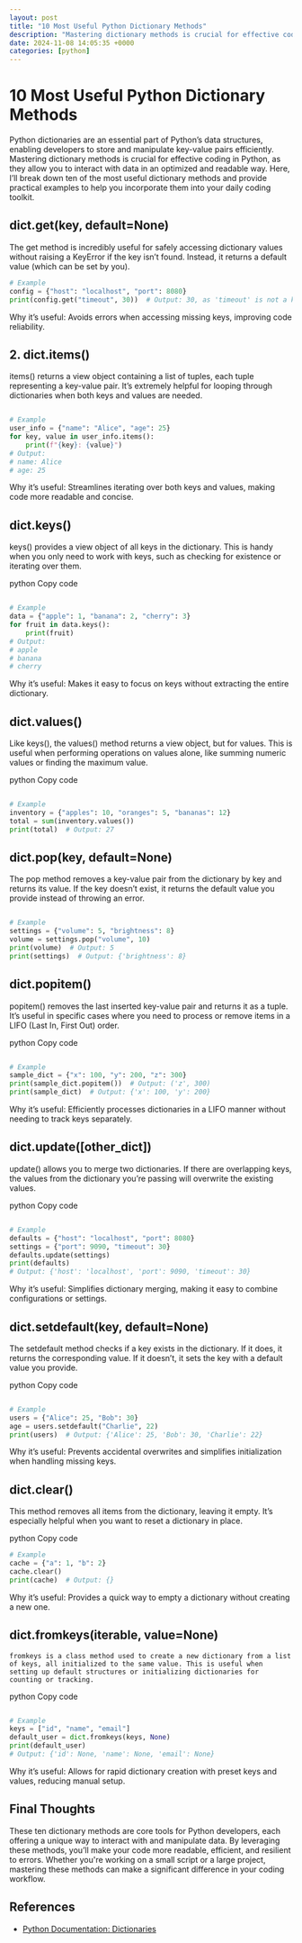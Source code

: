 ```yaml
---
layout: post
title: "10 Most Useful Python Dictionary Methods"
description: "Mastering dictionary methods is crucial for effective coding in Python. Here are ten of the most useful dictionary methods with practical examples."
date: 2024-11-08 14:05:35 +0000
categories: [python]
---
```


# 10 Most Useful Python Dictionary Methods
Python dictionaries are an essential part of Python’s data structures, enabling developers to store and manipulate key-value pairs efficiently. Mastering dictionary methods is crucial for effective coding in Python, as they allow you to interact with data in an optimized and readable way. Here, I’ll break down ten of the most useful dictionary methods and provide practical examples to help you incorporate them into your daily coding toolkit.


## dict.get(key, default=None)
   The get method is incredibly useful for safely accessing dictionary values without raising a KeyError if the key isn’t found. Instead, it returns a default value (which can be set by you).

```python
# Example
config = {"host": "localhost", "port": 8080}
print(config.get("timeout", 30))  # Output: 30, as 'timeout' is not a key in the dictionary

```
Why it’s useful: Avoids errors when accessing missing keys, improving code reliability.

## 2. dict.items()
items() returns a view object containing a list of tuples, each tuple representing a key-value pair. It’s extremely helpful for looping through dictionaries when both keys and values are needed.

```python

# Example
user_info = {"name": "Alice", "age": 25}
for key, value in user_info.items():
    print(f"{key}: {value}")
# Output:
# name: Alice
# age: 25

```

Why it’s useful: Streamlines iterating over both keys and values, making code more readable and concise.

## dict.keys()
   keys() provides a view object of all keys in the dictionary. This is handy when you only need to work with keys, such as checking for existence or iterating over them.

python
Copy code

```python

# Example
data = {"apple": 1, "banana": 2, "cherry": 3}
for fruit in data.keys():
    print(fruit)
# Output:
# apple
# banana
# cherry

```


Why it’s useful: Makes it easy to focus on keys without extracting the entire dictionary.

## dict.values()
   Like keys(), the values() method returns a view object, but for values. This is useful when performing operations on values alone, like summing numeric values or finding the maximum value.

python
Copy code
```python

# Example
inventory = {"apples": 10, "oranges": 5, "bananas": 12}
total = sum(inventory.values())
print(total)  # Output: 27

```

## dict.pop(key, default=None)
   The pop method removes a key-value pair from the dictionary by key and returns its value. If the key doesn’t exist, it returns the default value you provide instead of throwing an error.

```python

# Example
settings = {"volume": 5, "brightness": 8}
volume = settings.pop("volume", 10)
print(volume)  # Output: 5
print(settings)  # Output: {'brightness': 8}

```

## dict.popitem()
   popitem() removes the last inserted key-value pair and returns it as a tuple. It’s useful in specific cases where you need to process or remove items in a LIFO (Last In, First Out) order.

python
Copy code
```python

# Example
sample_dict = {"x": 100, "y": 200, "z": 300}
print(sample_dict.popitem())  # Output: ('z', 300)
print(sample_dict)  # Output: {'x': 100, 'y': 200}

```

Why it’s useful: Efficiently processes dictionaries in a LIFO manner without needing to track keys separately.

## dict.update([other_dict])
   update() allows you to merge two dictionaries. If there are overlapping keys, the values from the dictionary you’re passing will overwrite the existing values.

python
Copy code
```python

# Example
defaults = {"host": "localhost", "port": 8080}
settings = {"port": 9090, "timeout": 30}
defaults.update(settings)
print(defaults)
# Output: {'host': 'localhost', 'port': 9090, 'timeout': 30}

```

Why it’s useful: Simplifies dictionary merging, making it easy to combine configurations or settings.

## dict.setdefault(key, default=None)
   The setdefault method checks if a key exists in the dictionary. If it does, it returns the corresponding value. If it doesn’t, it sets the key with a default value you provide.

python
Copy code
```python

# Example
users = {"Alice": 25, "Bob": 30}
age = users.setdefault("Charlie", 22)
print(users)  # Output: {'Alice': 25, 'Bob': 30, 'Charlie': 22}

```

Why it’s useful: Prevents accidental overwrites and simplifies initialization when handling missing keys.

## dict.clear()
   This method removes all items from the dictionary, leaving it empty. It’s especially helpful when you want to reset a dictionary in place.

python
Copy code

```python
# Example
cache = {"a": 1, "b": 2}
cache.clear()
print(cache)  # Output: {}


```

Why it’s useful: Provides a quick way to empty a dictionary without creating a new one.

## dict.fromkeys(iterable, value=None)
    fromkeys is a class method used to create a new dictionary from a list of keys, all initialized to the same value. This is useful when setting up default structures or initializing dictionaries for counting or tracking.

python
Copy code
```python

# Example
keys = ["id", "name", "email"]
default_user = dict.fromkeys(keys, None)
print(default_user)
# Output: {'id': None, 'name': None, 'email': None}

```

Why it’s useful: Allows for rapid dictionary creation with preset keys and values, reducing manual setup.
## Final Thoughts
These ten dictionary methods are core tools for Python developers, each offering a unique way to interact with and manipulate data. By leveraging these methods, you’ll make your code more readable, efficient, and resilient to errors. Whether you're working on a small script or a large project, mastering these methods can make a significant difference in your coding workflow.

## References
- [Python Documentation: Dictionaries](https://docs.python.org/3/library/stdtypes.html#dict)



